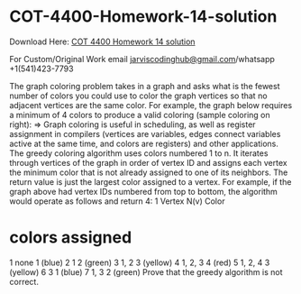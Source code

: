# COT-4400-Homework-14-solution

Download Here: [COT 4400 Homework 14 solution](https://jarviscodinghub.com/assignment/cot-4400-homework-14-solution/)

For Custom/Original Work email jarviscodinghub@gmail.com/whatsapp +1(541)423-7793

The graph coloring problem takes in a graph and asks what is the fewest
number of colors you could use to color the graph vertices so that no adjacent
vertices are the same color. For example, the graph below requires a minimum
of 4 colors to produce a valid coloring (sample coloring on right):
⇒
Graph coloring is useful in scheduling, as well as register assignment in compilers (vertices are variables, edges connect variables active at the same time,
and colors are registers) and other applications.
The greedy coloring algorithm uses colors numbered 1 to n. It iterates
through vertices of the graph in order of vertex ID and assigns each vertex the
minimum color that is not already assigned to one of its neighbors. The return
value is just the largest color assigned to a vertex.
For example, if the graph above had vertex IDs numbered from top to bottom, the algorithm would operate as follows and return 4:
1
Vertex N(v) Color
# colors assigned
1 none 1 (blue)
2 1 2 (green)
3 1, 2 3 (yellow)
4 1, 2, 3 4 (red)
5 1, 2, 4 3 (yellow)
6 3 1 (blue)
7 1, 3 2 (green)
Prove that the greedy algorithm is not correct.

